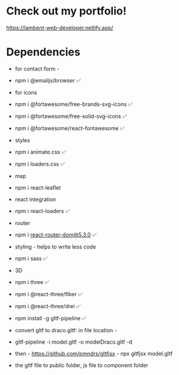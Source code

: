 # Check out my portfolio!

https://lambent-web-developer.netlify.app/

# Dependencies

- for contact form -

- npm i @emailjs/browser ✅

- for icons

- npm i @fortawesome/free-brands-svg-icons ✅
- npm i @fortawesome/free-solid-svg-icons ✅
- npm i @fortawesome/react-fontawesome ✅

- styles

- npm i animate.css ✅
- npm i loaders.css ✅

- map

- npm i react-leaflet

- react integration

- npm i react-loaders ✅

- router

- npm i react-router-dom@5.3.0 ✅

- styling - helps to write less code

- npm i sass ✅

- 3D

- npm i three ✅
- npm i @react-three/fiber ✅
- npm i @react-three/drei ✅

- npm install -g gltf-pipeline ✅
- convert gltf to draco.gltf: in file location -
- gltf-pipeline -i model.gltf -o modelDraco.gltf -d
- then - https://github.com/pmndrs/gltfjsx - npx gltfjsx model.gltf
- the gltf file to public folder, js file to component folder

